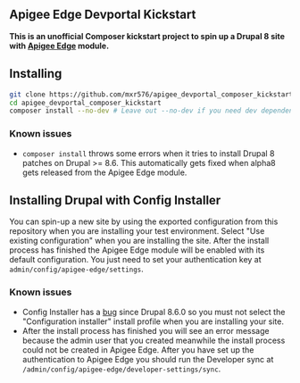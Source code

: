 Apigee Edge Devportal Kickstart
-------------------------------

**This is an unofficial Composer kickstart project to spin up a Drupal
8 site with [Apigee Edge](http://dgo.to/apigee_edge) module.**

## Installing

```sh
git clone https://github.com/mxr576/apigee_devportal_composer_kickstart.git
cd apigee_devportal_composer_kickstart
composer install --no-dev # Leave out --no-dev if you need dev dependencies.
```

### Known issues
* `composer install` throws some errors when it tries to install Drupal 8
patches on Drupal >= 8.6. This automatically gets fixed when alpha8
gets released from the Apigee Edge module.

## Installing Drupal with Config Installer

You can spin-up a new site by using the exported configuration from this
repository when you are installing your test environment. Select
"Use existing configuration" when you are installing the site. After the
install process has finished the Apigee Edge module will be enabled
with its default configuration. You just need to set your authentication
key at `admin/config/apigee-edge/settings`.

### Known issues
* Config Installer has a [bug](https://www.drupal.org/project/config_installer/issues/2998832)
since Drupal 8.6.0 so you must not select the "Configuration installer"
install profile when you are installing your site.
* After the install process has finished you will see an error message
because the admin user that you created meanwhile the install process
could not be created in Apigee Edge. After you have set up the
authentication to Apigee Edge you should run the Developer sync at
`/admin/config/apigee-edge/developer-settings/sync`.
